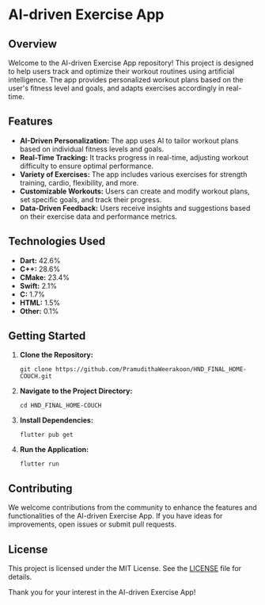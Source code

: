 <!DOCTYPE html>
<html lang="en">
<head>
    <meta charset="UTF-8">
    <meta name="viewport" content="width=device-width, initial-scale=1.0">

</head>
<body>

<h1>AI-driven Exercise App</h1>

<h2>Overview</h2>
<p>
    Welcome to the AI-driven Exercise App repository! This project is designed to help users track and optimize their workout routines using artificial intelligence. The app provides personalized workout plans based on the user's fitness level and goals, and adapts exercises accordingly in real-time.
</p>

<h2>Features</h2>
<ul>
    <li><strong>AI-Driven Personalization:</strong> The app uses AI to tailor workout plans based on individual fitness levels and goals.</li>
    <li><strong>Real-Time Tracking:</strong> It tracks progress in real-time, adjusting workout difficulty to ensure optimal performance.</li>
    <li><strong>Variety of Exercises:</strong> The app includes various exercises for strength training, cardio, flexibility, and more.</li>
    <li><strong>Customizable Workouts:</strong> Users can create and modify workout plans, set specific goals, and track their progress.</li>
    <li><strong>Data-Driven Feedback:</strong> Users receive insights and suggestions based on their exercise data and performance metrics.</li>
</ul>

<h2>Technologies Used</h2>
<ul>
    <li><strong>Dart:</strong> 42.6%</li>
    <li><strong>C++:</strong> 28.6%</li>
    <li><strong>CMake:</strong> 23.4%</li>
    <li><strong>Swift:</strong> 2.1%</li>
    <li><strong>C:</strong> 1.7%</li>
    <li><strong>HTML:</strong> 1.5%</li>
    <li><strong>Other:</strong> 0.1%</li>
</ul>



<h2>Getting Started</h2>
<ol>
    <li><strong>Clone the Repository:</strong>
        <pre><code>git clone https://github.com/PramudithaWeerakoon/HND_FINAL_HOME-COUCH.git</code></pre>
    </li>
    <li><strong>Navigate to the Project Directory:</strong>
        <pre><code>cd HND_FINAL_HOME-COUCH</code></pre>
    </li>
    <li><strong>Install Dependencies:</strong>
        <pre><code>flutter pub get</code></pre>
    </li>
    <li><strong>Run the Application:</strong>
        <pre><code>flutter run</code></pre>
    </li>
</ol>

<h2>Contributing</h2>
<p>
    We welcome contributions from the community to enhance the features and functionalities of the AI-driven Exercise App. If you have ideas for improvements, open issues or submit pull requests.
</p>

<h2>License</h2>
<p>
    This project is licensed under the MIT License. See the <a href="LICENSE">LICENSE</a> file for details.
</p>



<p>Thank you for your interest in the AI-driven Exercise App!</p>

</body>
</html>
